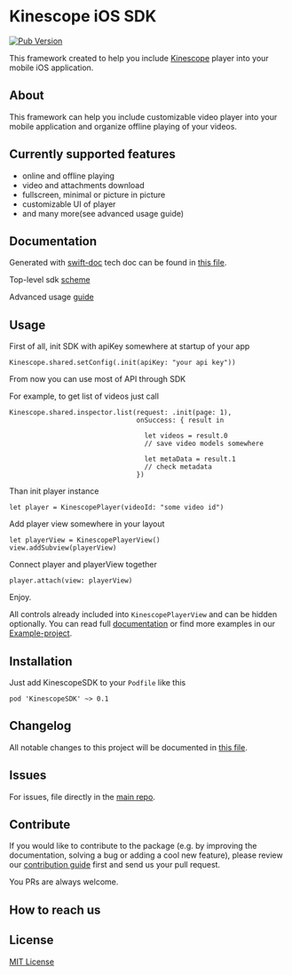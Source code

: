 # Kinescope iOS SDK

[![Pub Version](https://img.shields.io/badge/version-0.1-orange)](https://img.shields.io/badge/version-0.1-orange)

This framework created to help you include [Kinescope](https://kinescope.io/) player into your mobile iOS application.

<!-- TODO add logo here -->

## About

This framework can help you include customizable video player into your mobile application and organize offline playing of your videos.

## Currently supported features

- online and offline playing
- video and attachments download
- fullscreen, minimal or picture in picture
- customizable UI of player
- and many more(see advanced usage guide)

## Documentation

Generated with [swift-doc](https://github.com/SwiftDocOrg/swift-doc) tech doc can be found in [this file](./TechDoc.md).

Top-level sdk [scheme](/Resources/TopLevelScheme.png)

Advanced usage [guide](./AdvancedGuide.md)

## Usage

First of all, init SDK with apiKey somewhere at startup of your app

```
Kinescope.shared.setConfig(.init(apiKey: "your api key"))
```

From now you can use most of API through SDK

For example, to get list of videos just call
```
Kinescope.shared.inspector.list(request: .init(page: 1),
                                onSuccess: { result in

                                  let videos = result.0
                                  // save video models somewhere

                                  let metaData = result.1
                                  // check metadata
                                })
```

Than init player instance

```
let player = KinescopePlayer(videoId: "some video id")
```

Add player view somewhere in your layout

```
let playerView = KinescopePlayerView()
view.addSubview(playerView)
```

Connect player and playerView together

```
player.attach(view: playerView)
```

Enjoy.

All controls already included into `KinescopePlayerView` and can be hidden optionally.
You can read full [documentation](./DOCUMENTATION.md) or find more examples in our [Example-project](/Example).  

## Installation

Just add KinescopeSDK to your `Podfile` like this

```
pod 'KinescopeSDK' ~> 0.1
```

## Changelog

All notable changes to this project will be documented in [this file](./CHANGELOG.md).

## Issues

For issues, file directly in the [main repo](https://github.com/surfstudio/ios-kinescope-sdk).

## Contribute

If you would like to contribute to the package (e.g. by improving the documentation, solving a bug or adding a cool new feature), please review our [contribution guide](CONTRIBUTING.md) first and send us your pull request.

You PRs are always welcome.

## How to reach us

<!-- TODO add some channel of communication  -->

## License

[MIT License](LICENSE)
